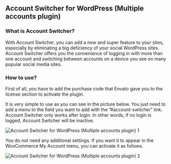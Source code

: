 ## Account Switcher for WordPress (Multiple accounts plugin)

### What is Account Switcher?

With Account Switcher, you can add a new and super feature to your sites, especially by eliminating a big deficiency of your social WordPress sites. Account Switcher offers you the convenience of logging in with more than one account and switching between accounts on a device you see on many popular social media sites. 

### How to use?

First of all, you have to add the purchase code that Envato gave you to the license section to activate the plugin.

It is very simple to use as you can see in the picture below. You just need to add a menu to the field you want to add with the ”#account-switcher” link. Account Switcher only works after login. In other words, if no login is logged, Account Switcher will be inactive.

<img src="https://i.hizliresim.com/czssrcb.png" alt="Account Switcher for WordPress (Multiple accounts plugin) 1">

You do not need any additional settings. If you want it to appear in the WooCommerce My Account menu, you can activate it as follows. 

<img src="https://i.hizliresim.com/7c8rtuc.png" alt="Account Switcher for WordPress (Multiple accounts plugin) 2">
